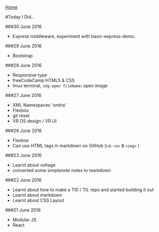 [Home](README.md)

#Today I Did..

###30 June 2016
- Express middleware, experiment with basic-express-demo..

###29 June 2016
- Bootstrap

###28 June 2016
- Responsive type
- freeCodeCamp HTML5 & CSS
- linux terminal, `xdg-open fileName`: open image

###27 June 2016
- XML Namespaces 'xmlns'
- Flexbox
- git reset
- VR OS design / VR UI

###26 June 2016
- Flexbox
- Can use HTML tags in markdown on GitHub (i.e. `<a>` & `<img>` )

###23 June 2016
- Learnt about voltage
- converted some simplenote notes to markdown

###22 June 2016
- Learnt about how to make a TID / TIL repo and started building it out
- Learnt about markdown
- Learnt about CSS Layout

###21 June 2016
- Modular JS
- React
